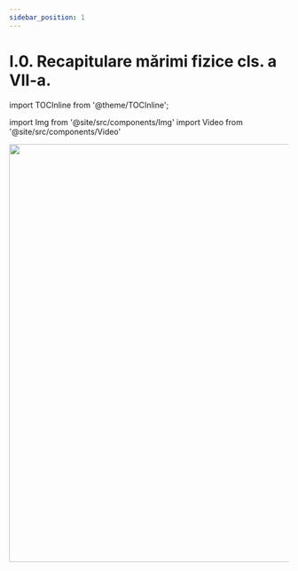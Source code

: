 ```yaml
---
sidebar_position: 1
---
```


# I.0. Recapitulare mărimi fizice cls. a VII-a.



import TOCInline from '@theme/TOCInline';

<TOCInline toc={toc} />



import Img from '@site/src/components/Img'
import Video from '@site/src/components/Video'




<Img className="img-responsive4" src="fizica/clasa8/capitolul1/0_Poza1_TabelRecapitulareClasa7_vers3.jpg" lazy={false} width="1000" height="753" />


<br></br>
<br></br>

